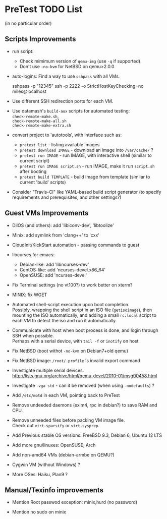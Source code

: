 # PreTest TODO List

(in no particular order)

## Scripts Improvements

* run script:
    * Check mimimum version of `qemu-img` (use `-q` if supported).
    * Don't use `-no-kvm` for NetBSD on qemu>2.0.0

* auto-logins: Find a way to use `sshpass` with all VMs.

    sshpass -p "12345" ssh -p 2222 -o StrictHostKeyChecking=no miles@localhost

* Use different SSH redirection ports for each VM.

* Use datamash's `build-aux` scripts for automated testing:  
   `check-remote-make.sh`,  
   `check-remote-make-all.sh`  
   `check-remote-make-extra.sh`

* convert project to 'autotools', with interface such as:  
    - `pretest list`                - listing available images
    - `pretest download IMAGE`      - download an image into `/var/cache/` ?
    - `pretest run IMAGE`           - run IMAGE, with interactive shell (similar to current script)
    - `pretest run IMAGE script.sh` - run IMAGE, make it run `script.sh` after booting
    - `pretest build TEMPLATE`      - build image from template (similar to current 'build' scripts)

* Consider "Travis-CI" like YAML-based build script generator (to specify
  requirements and prerequisites, and other settings?)

## Guest VMs Improvements

* DilOS (and others): add 'libiconv-dev', 'libtoolize'

* Minix: add symlink from 'clang++' to 'cxx'

* CloudInit/KickStart automation - passing commands to guest

* libcurses for emacs:
    * Debian-like: add 'libncurses-dev'
    * CentOS-like: add 'ncurses-devel.x86_64'
    * OpenSUSE: add 'ncurses-devel'

* Fix Terminal settings (no vt100?) to work better on xterm?

* MINIX: fix WGET

* Automated shell-script execution upon boot completion.  
  Possibly, wrapping the shell script in an ISO file (`getisoimage`),
  then mounting the ISO automatically, and adding a small `rc.local` script
  to each VM to detect the iso and run it automatically.

* Communicate with host when boot process is done, and login through SSH
  when possible.  
  Perhaps with a serial device, with `tail -f` or `inotify` on host

* Fix NetBSD (boot withot `-no-kvm` on Debian7+old qemu)

* Fix NetBSD image: `/root/.profile` 's invalid export command

* Investigate multiple serial devices.  
  <http://lists.gnu.org/archive/html/qemu-devel/2010-01/msg00458.html>

* Investigate `-vga std` - can it be removed (when using `-nodefaults`) ?

* Add `/etc/motd` in each VM, pointing back to PreTest

* Remove undeeded daemons (exim4, rpc in debian?) to save RAM and CPU.

* Remove unneeded files before packing VM image file.  
  Check out `virt-sparsify` or `virt-sysprep`.

* Add Previous stable OS versions: FreeBSD 9.3, Debian 6, Ubuntu 12 LTS

* Add more gnu/linuxes: OpenSUSE, Arch

* Add non-amd64 VMs (debian-armbe on QEMU?)

* Cygwin VM (without Windows) ?

* More OSes: Haiku, Plan9 ?

## Manual/Texinfo improvements

* Mention Root passwod exception: minix,hurd (no password)

* Mention no sudo on minix
